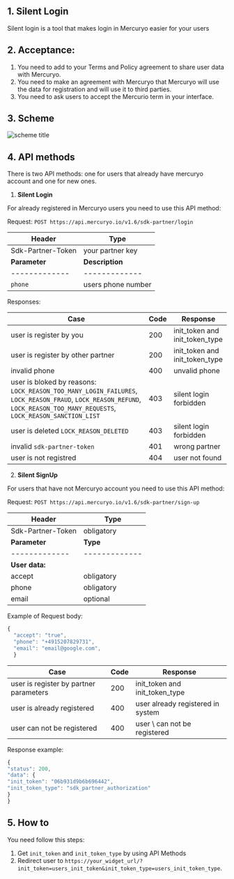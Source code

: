 ## 1. Silent Login

Silent login is a tool that makes login in Mercuryo easier for your users

## 2. Acceptance: 

1. You need to add to your Terms and Policy agreement to share user data with Mercuryo.
2. You need to make an agreement with Mercuryo that Mercuryo will use the data for registration and will use it to third parties.
3. You need to ask users to accept  the Mercurio term  in your interface.

## 3. Scheme

![scheme title](https://github.com/mercuryoio/api-migration-docs/blob/master/scheme.png)

## 4. API methods
There is two API methods: one for users that already have mercuryo account and one for new ones.

1. **Silent Login**

For already registered in Mercuryo users you need to use this API method:

Request: `POST https://api.mercuryo.io/v1.6/sdk-partner/login`


| Header  | Type  |  
| ------------- | -------------  |
| Sdk-Partner-Token | your partner key |
| **Parameter**  | **Description**  | 
| ------------- | -------------  |
| `phone` | users phone number |

Responses:

| Case  | Code  |  Response  |
| ------------- | -------------  |-------------  |
| user is register by you | 200 | init_token and init_token_type |
| user is register by other partner | 200 | init_token and init_token_type |
| invalid phone | 400 |  unvalid phone |
| user is bloked by reasons: `LOCK_REASON_TOO_MANY_LOGIN_FAILURES`, `LOCK_REASON_FRAUD`, `LOCK_REASON_REFUND`, `LOCK_REASON_TOO_MANY_REQUESTS`, `LOCK_REASON_SANCTION_LIST`   | 403 | silent login forbidden |
| user is deleted `LOCK_REASON_DELETED` | 403 | silent login forbidden |
| invalid `sdk-partner-token` | 401 | wrong partner |
| user is not registred | 404 | user not found |


2. **Silent SignUp**

For users that have not Mercuryo account you need to use this API method:

Request: `POST https://api.mercuryo.io/v1.6/sdk-partner/sign-up`


| Header  | Type  |  
| ------------- | -------------  |
| Sdk-Partner-Token | obligatory |
| **Parameter**  | **Type**  | 
| ------------- | ------------- |
| **User data:**   |
| accept | obligatory | 
| phone | obligatory |  
| email | optional |

Example of Request body:

```js
{
  "accept": "true",
  "phone": "+4915207829731",
  "email": "email@google.com",
  }
 ```

| Case  | Code  |  Response  |
| ------------- | -------------  |-------------  |
| user is register by partner parameters | 200 | init_token and init_token_type |
| user is already registered | 400 | user already registered in system |
| user can not be registered  | 400 |  user \ can not be registered  |

Response example:

```js
{
"status": 200,
"data": {
"init_token": "06b931d9b6b696442",
"init_token_type": "sdk_partner_authorization"
}
}
```
## 5. How to

You need follow this steps:
1. Get `init_token` and `init_token_type` by using API Methods
2. Redirect user to `https://your_widget_url/?init_token=users_init_token&init_token_type=users_init_token_type`. 
